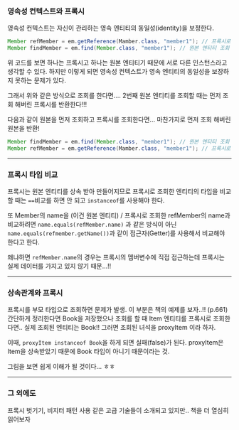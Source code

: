 ### 영속성 컨텍스트와 프록시
영속성 컨텍스트는 자신이 관리하는 영속 엔티티의 동일성(identity)을 보정한다.

```java
Member refMember = em.getReference(Mamber.class, "member1"); // 프록시로 조회
Member findMember = em.find(Member.class, "member1"); // 원본 엔티티 조회
```

위 코드를 보면 하나는 프록시고 하나는 원본 엔티티기 때문에 서로 다른 인스턴스라고 생각할 수 있다. 하지만 이렇게 되면 영속성 컨텍스트가 영속 엔티티의 동일성을 보장하지 못하는 문제가 있다.

그래서 위와 같은 방식으로 조회를 한다면.... 2번째 원본 엔티티를 조회할 때는 먼저 조회 해버린 프록시를 반환한다!!! 

다음과 같이 원본을 먼저 조회하고 프록시를 조회한다면... 마찬가지로 먼저 조회 해버린 원본을 반환!

```java
Member findMember = em.find(Member.class, "member1"); // 원본 엔티티 조회
Member refMember = em.getReference(Mamber.class, "member1"); // 프록시로 조회
```

---

### 프록시 타입 비교
프록시는 원본 엔티티를 상속 받아 만들어지므로 프록시로 조회한 엔티티의 타입을 비교할 때는 `==`비교를 하면 안 되고 `instanceof`를 사용해야 한다.

또 Member의 name을 (이건 원본 엔티티) / 프록시로 조회한 refMember의 name과 비교하려면 `name.equals(refMember.name)` 과 같은 방식이 아닌<br>
`name.equals(refmember.getName())`과 같이 접근자(Getter)를 사용해서 비교해야 한다고 한다.

왜냐하면 `refMember.name`의 경우는 프록시의 멤버변수에 직접 접근하는데 프록시는 실제 데이터를 가지고 있지 않기 때문...!! 

---

### 상속관계와 프록시
프록시를 부모 타입으로 조회하면 문제가 발생. 이 부분은 책의 예제를 보자..!! (p.661)
간단하게 정리한다면 Book을 저장했으나 조회를 할 때 Item 엔티티를 프록시로 조회한다면.. 실제 조회된 엔티티는 Book!! 
그러면 조회된 녀석을 proxyItem 이라 하자.

이때, `proxyItem instanceof Book`을 하게 되면 실패(false)가 된다. proxyItem은 Item을 상속받았기 때문에 Book 타입이 아니기 때문이라는 것.

그림을 보면 쉽게 이해가 될 것이다... ㅎㅎ

---

### 그 외에도
프록시 벗기기, 비지터 패턴 사용 같은 고급 기술들이 소개되고 있지만.. 책을 더 열심히 읽어보자
